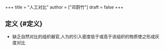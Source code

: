 +++
title = "人工对比"
author = ["邓蔚竹"]
draft = false
+++

## 定义 {#定义}

-   缺乏自然对比的组织器官,人为的引入密度低于或高于该组织的物质使之形成灰度对比
